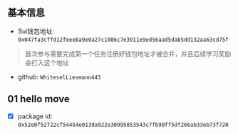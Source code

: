 ## 基本信息
- Sui钱包地址: `0x047fa3cffd12feeeba9e0a27c1086c7e3911e9ed56aad5dab5dd132aa63cd75f`
> 首次参与需要完成第一个任务注册好钱包地址才被合并，并且后续学习奖励会打入这个地址
- github: `WhiteselLiesmann443`

##   01 hello move  
- [x] package id: `0x52e0f52722cf544b4e013da922e30995853543c7fb99ff5df266ab33eb73f720`
